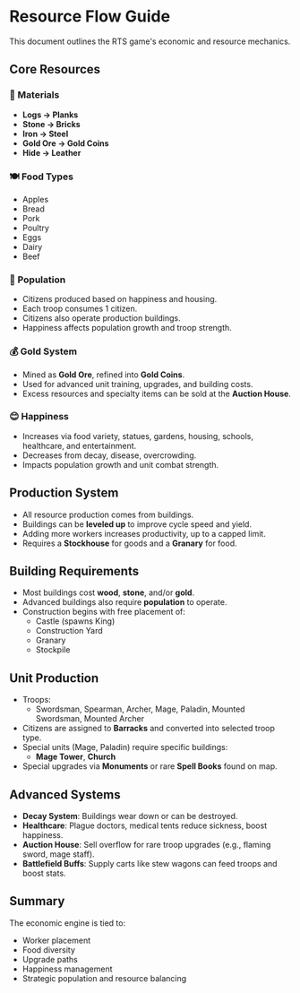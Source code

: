 # Resource Flow Guide

This document outlines the RTS game's economic and resource mechanics.

## Core Resources

### 🔧 Materials
- **Logs → Planks**
- **Stone → Bricks**
- **Iron → Steel**
- **Gold Ore → Gold Coins**
- **Hide → Leather**

### 🍽 Food Types
- Apples
- Bread
- Pork
- Poultry
- Eggs
- Dairy
- Beef

### 👥 Population
- Citizens produced based on happiness and housing.
- Each troop consumes 1 citizen.
- Citizens also operate production buildings.
- Happiness affects population growth and troop strength.

### 💰 Gold System
- Mined as **Gold Ore**, refined into **Gold Coins**.
- Used for advanced unit training, upgrades, and building costs.
- Excess resources and specialty items can be sold at the **Auction House**.

### 😊 Happiness
- Increases via food variety, statues, gardens, housing, schools, healthcare, and entertainment.
- Decreases from decay, disease, overcrowding.
- Impacts population growth and unit combat strength.

## Production System

- All resource production comes from buildings.
- Buildings can be **leveled up** to improve cycle speed and yield.
- Adding more workers increases productivity, up to a capped limit.
- Requires a **Stockhouse** for goods and a **Granary** for food.

## Building Requirements

- Most buildings cost **wood**, **stone**, and/or **gold**.
- Advanced buildings also require **population** to operate.
- Construction begins with free placement of:
  - Castle (spawns King)
  - Construction Yard
  - Granary
  - Stockpile

## Unit Production

- Troops:
  - Swordsman, Spearman, Archer, Mage, Paladin, Mounted Swordsman, Mounted Archer
- Citizens are assigned to **Barracks** and converted into selected troop type.
- Special units (Mage, Paladin) require specific buildings:
  - **Mage Tower**, **Church**
- Special upgrades via **Monuments** or rare **Spell Books** found on map.

## Advanced Systems

- **Decay System**: Buildings wear down or can be destroyed.
- **Healthcare**: Plague doctors, medical tents reduce sickness, boost happiness.
- **Auction House**: Sell overflow for rare troop upgrades (e.g., flaming sword, mage staff).
- **Battlefield Buffs**: Supply carts like stew wagons can feed troops and boost stats.

## Summary

The economic engine is tied to:
- Worker placement
- Food diversity
- Upgrade paths
- Happiness management
- Strategic population and resource balancing